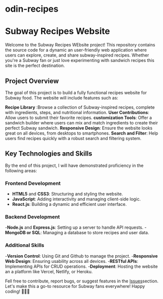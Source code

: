 # odin-recipes
# Subway Recipes Website 

Welcome to the Subway Recipes WEbsite project! This repository contains the source code for a dynamic an user-friendly web application where users can explore, create, and share subway-inspired recipes. Whether you're a Subway fan or just love experimenting with sandwich recipes this site is the perfect destination. 

## Project Overview

The goal of this project is to build a fully functional recipes website for Subway food. The website will include features such as: 

**Recipe Library** :Browse a collection of Subway-inspired recipes, complete with ingredients, steps, and nutritional information. 
**User Contributions**: Allow users to submit their favorite recipes. 
**customization Tools**: Offer a sandwich builder where users can mix and match ingredients to create their perfect Subway sandwich. 
**Responsive Design**: Ensure the website looks great on all devices, from desktops to smartphones. 
**Search and Filter**: Help users find recipes quickly with a robust search and filtering system. 

## Key Technologies and Skills

By the end of this project, I will have demonstrated proficiency in the following areas: 

### Frontend Development


- **HTML5** and **CSS3**: Structuring and styling the website. 
- **JavaScript**: Adding interactivity and managing client-side logic. 
- **React.js**: Building a dynamic and efficient user interface. 

### Backend Development

-**Node.js** and **Express.js**: Setting up a server to handle API requests. 
-**MongoDB or SQL**: Managing a database to store recipes and user data. 
 
 ### Additional Skills 
 -**Version Control**: Using Git and Github to manage the project. 
 -**Responsive Web Design**: Ensuring usability across all devices. 
 -**RESTful APIs**: Implementing APIs for CRUD operations. 
 -**Deployment**: Hosting the website an a platform like Vercel, Netlify, or Heroku. 

 Fell free to contribute, report bugs, or suggest features in the  [Issues](https://github.com/the-Unforgettable/subway-recepies-website/issues)section. Let's make this a go-to resource for Subway fans everywhere!
  Happy coding! 🍞🧀🥗